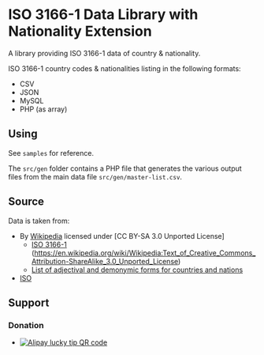 # ISO 3166-1 Data Library with Nationality Extension
A library providing ISO 3166-1 data of country & nationality.

ISO 3166-1 country codes & nationalities listing in the following formats:
- CSV
- JSON
- MySQL
- PHP (as array)

## Using
See `samples` for reference.

The `src/gen` folder contains a PHP file that generates the various output files from the main data file `src/gen/master-list.csv`.

## Source
Data is taken from:
- By [Wikipedia](https://www.wikipedia.org/) licensed under [CC BY-SA 3.0 Unported License]
    - [ISO 3166-1](https://en.wikipedia.org/wiki/ISO_3166-1) (https://en.wikipedia.org/wiki/Wikipedia:Text_of_Creative_Commons_Attribution-ShareAlike_3.0_Unported_License)
    - [List of adjectival and demonymic forms for countries and nations](https://en.wikipedia.org/wiki/List_of_adjectival_and_demonymic_forms_for_countries_and_nations)
- [ISO](https://www.iso.org/)

## Support
### Donation
- [![Alipay lucky tip QR code](http://tool.oschina.net/action/qrcode/generate?data=https%3A%2F%2Fqr.alipay.com%2Fc1x08369aepbw8lk0lz5s68&error=Q&margin=0&size=4)](http://lwurl.to/cHdIp "Alipay lucky tip")
